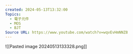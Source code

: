 ```yaml
---
created: 2024-05-13T13:32:00
Topics:
  - 電子元件
  - MOS
  - BJT
Source URL: https://www.youtube.com/watch?v=wqvEvHmNNZ8
---
```

![[Pasted image 20240513133328.png]]